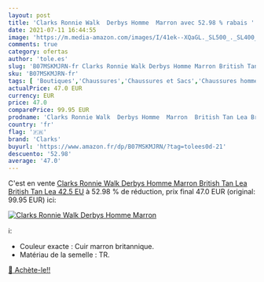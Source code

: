 ```yaml
---
layout: post
title: 'Clarks Ronnie Walk  Derbys Homme  Marron avec 52.98 % rabais '
date: 2021-07-11 16:44:55
image: 'https://m.media-amazon.com/images/I/41ek--XQaGL._SL500_._SL400_.jpg'
comments: true
category: ofertas
author: 'tole.es'
slug: 'B07MSKMJRN-fr Clarks Ronnie Walk Derbys Homme Marron British Tan Lea...'
sku: 'B07MSKMJRN-fr'
tags: [ 'Boutiques','Chaussures','Chaussures et Sacs','Chaussures homme','Custom Stores','Oxfords et Derbies homme','clarks', ]
actualPrice: 47.0 EUR
currency: EUR
price: 47.0
comparePrice: 99.95 EUR
prodname: 'Clarks Ronnie Walk  Derbys Homme  Marron  British Tan Lea British Tan Lea   42.5 EU'
country: 'fr'
flag: '🇫🇷'
brand: 'Clarks'
buyurl: 'https://www.amazon.fr/dp/B07MSKMJRN/?tag=tolees0d-21'
descuento: '52.98'
average: '47.0'
---
```


C'est en vente [Clarks Ronnie Walk  Derbys Homme  Marron  British Tan Lea British Tan Lea   42.5 EU](https://www.amazon.fr/dp/B07MSKMJRN/?tag=tolees0d-21)  à  52.98 % de réduction, prix final  47.0 EUR (original: 99.95 EUR) ici:

[![Clarks Ronnie Walk  Derbys Homme  Marron](https://m.media-amazon.com/images/I/41ek--XQaGL._SL500_._SL400_.jpg)](https://www.amazon.fr/dp/B07MSKMJRN/?tag=tolees0d-21)

ℹ️:

- Couleur exacte : Cuir marron britannique.
- Matériau de la semelle : TR.

[🛒 Achète-le!!](https://www.amazon.fr/dp/B07MSKMJRN/?tag=tolees0d-21)
